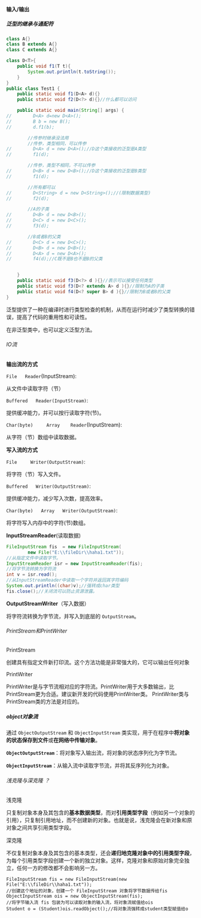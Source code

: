 #### 输入/输出

##### 泛型的继承与通配符

```java
class A{}
class B extends A{}
class C extends A{}

class D<T>{
    public void f1(T t){
        System.out.println(t.toString());
    }
}
public class Test1 {
    public static void f1(D<A> d){}
    public static void f2(D<?> d){}//什么都可以访问

    public static void main(String[] args) {
//        D<A> d=new D<A>();
//        B b = new B();
//        d.f1(b);

        //传参时继承没法用
        //传参，类型相同，可以传参
//        D<A> d = new D<A>();//D这个类接收的泛型是A类型
//        f1(d);

        //传参，类型不相同，不可以传参
//        D<B> d = new D<B>();//D这个类接收的泛型是B类型
//        f1(d);

        //所有都可以
//        D<String> d = new D<String>();//(限制数据类型)
//        f2(d);

        //A的子类
//        D<B> d = new D<B>();
//        D<C> d = new D<C>();
//        f3(d);

        //B或者B的父类
//        D<C> d = new D<C>();
//        D<B> d = new D<B>();
//        D<A> d = new D<A>();
//        f4(d);//C既不是B也不是B的父类


    }
    public static void f3(D<?> d ){}//表示可以接受任何类型
    public static void f3(D<? extends A> d ){}//限制为A的子类
    public static void f4(D<? super B> d ){}//限制为B或者B的父类
}
```

泛型提供了一种在编译时进行类型检查的机制，从而在运行时减少了类型转换的错误，提高了代码的重用性和可读性。

在非泛型类中，也可以定义泛型方法。

###### IO流

**输出流的方式**

`File   Reader`(InputStream): 

从文件中读取字符（节）

`Buffered   Reader(InputStream)`: 

提供缓冲能力，并可以按行读取字符(节)。

`Char(byte)     Array    Reader`(InputStream): 

从字符（节）数组中读取数据。

**写入流的方式**

`File     Writer(OutputStream)`:

 将字符（节）写入文件。

`Buffered   Writer(OutputStream)`:

 提供缓冲能力，减少写入次数，提高效率。

`Char(byte)   Array   Writer(OutputStream)`:

 将字符写入内存中的字符(节)数组。

**InputStreamReader**(读取数据)

```java
FileInputStream fis  = new FileInputStream(
        new File("E:\\fileDir\\haha1.txt"));
//从指定文件中读取字节。
InputStreamReader isr = new InputStreamReader(fis);
//将字节流转换为字符流
int v = isr.read();
//从InputStreamReader中读取一个字符并返回其字符编码
System.out.println((char)v);//强转成char类型
fis.close();//关闭流可以防止资源泄露。
```

**OutputStreamWriter**（写入数据）

将字符流转换为字节流，并写入到底层的 `OutputStream`。

###### PrintStream和PrintWriter

PrintStream

创建具有指定文件新打印流。这个方法功能是非常强大的，它可以输出任何对象

PrintWriter

PrintWriter是与字节流相对应的字符流。PrintWriter用于大多数输出，比PrintStream更为合适。建议新开发的代码使用PrintWriter类。 PrintWriter类与PrintStream类的方法是对应的。

##### object对象流

通过 `ObjectOutputStream` 和 `ObjectInputStream` 类实现，用于在程序中**将对象的状态保存到文件**或**在网络中传输对象**。

**`ObjectOutputStream`**：将对象写入输出流，将对象的状态序列化为字节流。

**`ObjectInputStream`**：从输入流中读取字节流，并将其反序列化为对象。

###### 浅克隆与深克隆  ？

浅克隆

只复制对象本身及其包含的**基本数据类型**，而对**引用类型字段**（例如另一个对象的引用），只复制引用地址，而不创建新的对象。也就是说，浅克隆会在新对象和原对象之间共享引用类型字段。

深克隆

不仅复制对象本身及其包含的基本类型，还会**递归地克隆对象中的引用类型字段**，为每个引用类型字段创建一个新的独立对象。这样，克隆对象和原始对象完全独立，任何一方的修改都不会影响另一方。

```
FileInputStream fis = new FileInputStream(new File("E:\\fileDir\\haha1.txt"));
//创建这个地址的对象，创建一个 FileInputStream 对象将字节数据传给fis
ObjectInputStream ois = new ObjectInputStream(fis);
//将字节输入流 fis 包装为可以读取对象的输入流，将对象流赋值给ois
Student o = (Student)ois.readObject();//将对象流强转成student类型赋值给o

```






